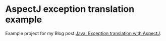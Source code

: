 AspectJ exception translation example
=============
Example project for my Blog post [Java: Exception translation with AspectJ][1].

[1]: http://www.mscharhag.com/2014/02/java-exception-translation-with-aspectj.html